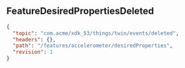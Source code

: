## FeatureDesiredPropertiesDeleted

```json
{
  "topic": "com.acme/xdk_53/things/twin/events/deleted",
  "headers": {},
  "path": "/features/accelerometer/desiredProperties",
  "revision": 1
}
```